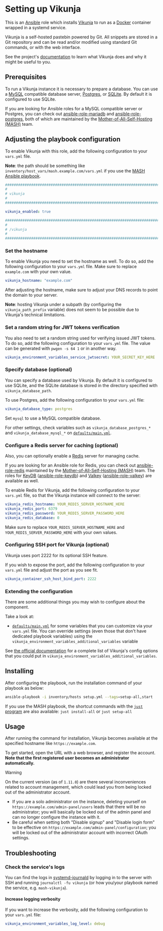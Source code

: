 <!--
SPDX-FileCopyrightText: 2020 - 2024 MDAD project contributors
SPDX-FileCopyrightText: 2020 - 2024 Slavi Pantaleev
SPDX-FileCopyrightText: 2020 Aaron Raimist
SPDX-FileCopyrightText: 2020 Chris van Dijk
SPDX-FileCopyrightText: 2020 Dominik Zajac
SPDX-FileCopyrightText: 2020 Mickaël Cornière
SPDX-FileCopyrightText: 2022 François Darveau
SPDX-FileCopyrightText: 2022 Julian Foad
SPDX-FileCopyrightText: 2022 Warren Bailey
SPDX-FileCopyrightText: 2023 Antonis Christofides
SPDX-FileCopyrightText: 2023 Felix Stupp
SPDX-FileCopyrightText: 2023 Julian-Samuel Gebühr
SPDX-FileCopyrightText: 2023 Pierre 'McFly' Marty
SPDX-FileCopyrightText: 2024 Thomas Miceli
SPDX-FileCopyrightText: 2024 - 2025 Suguru Hirahara

SPDX-License-Identifier: AGPL-3.0-or-later
-->

# Setting up Vikunja

This is an [Ansible](https://www.ansible.com/) role which installs [Vikunja](https://vikunja.io/) to run as a [Docker](https://www.docker.com/) container wrapped in a systemd service.

Vikunja is a self-hosted pastebin powered by Git. All snippets are stored in a Git repository and can be read and/or modified using standard Git commands, or with the web interface.

See the project's [documentation](https://vikunja.io/docs/) to learn what Vikunja does and why it might be useful to you.

## Prerequisites

To run a Vikunja instance it is necessary to prepare a database. You can use a [MySQL](https://www.mysql.com/) compatible database server, [Postgres](https://www.postgresql.org/), or [SQLite](https://www.sqlite.org/). By default it is configured to use SQLite.

If you are looking for Ansible roles for a MySQL compatible server or Postgres, you can check out [ansible-role-mariadb](https://github.com/mother-of-all-self-hosting/ansible-role-mariadb) and [ansible-role-postgres](https://github.com/mother-of-all-self-hosting/ansible-role-postgres), both of which are maintained by the [Mother-of-All-Self-Hosting (MASH)](https://github.com/mother-of-all-self-hosting) team.

## Adjusting the playbook configuration

To enable Vikunja with this role, add the following configuration to your `vars.yml` file.

**Note**: the path should be something like `inventory/host_vars/mash.example.com/vars.yml` if you use the [MASH Ansible playbook](https://github.com/mother-of-all-self-hosting/mash-playbook).

```yaml
########################################################################
#                                                                      #
# vikunja                                                              #
#                                                                      #
########################################################################

vikunja_enabled: true

########################################################################
#                                                                      #
# /vikunja                                                             #
#                                                                      #
########################################################################
```

### Set the hostname

To enable Vikunja you need to set the hostname as well. To do so, add the following configuration to your `vars.yml` file. Make sure to replace `example.com` with your own value.

```yaml
vikunja_hostname: "example.com"
```

After adjusting the hostname, make sure to adjust your DNS records to point the domain to your server.

**Note**: hosting Vikunja under a subpath (by configuring the `vikunja_path_prefix` variable) does not seem to be possible due to Vikunja's technical limitations.

### Set a random string for JWT tokens verification

You also need to set a random string used for verifying issued JWT tokens. To do so, add the following configuration to your `vars.yml` file. The value can be generated with `pwgen -s 64 1` or in another way.

```yaml
vikunja_environment_variables_service_jwtsecret: YOUR_SECRET_KEY_HERE
```

### Specify database (optional)

You can specify a database used by Vikunja. By default it is configured to use SQLite, and the SQLite database is stored in the directory specified with `vikunja_database_path`.

To use Postgres, add the following configuration to your `vars.yml` file:

```yaml
vikunja_database_type: postgres
```

Set `mysql` to use a MySQL compatible database.

For other settings, check variables such as `vikunja_database_postgres_*` and `vikunja_database_mysql_*` on [`defaults/main.yml`](../defaults/main.yml).

### Configure a Redis server for caching (optional)

Also, you can optionally enable a [Redis](https://redis.io/) server for managing cache.

If you are looking for an Ansible role for Redis, you can check out [ansible-role-redis](https://github.com/mother-of-all-self-hosting/ansible-role-redis) maintained by the [Mother-of-All-Self-Hosting (MASH)](https://github.com/mother-of-all-self-hosting) team. The roles for [KeyDB](https://keydb.dev/) ([ansible-role-keydb](https://github.com/mother-of-all-self-hosting/ansible-role-keydb)) and [Valkey](https://valkey.io/) ([ansible-role-valkey](https://github.com/mother-of-all-self-hosting/ansible-role-valkey)) are available as well.

To enable Redis for Vikunja, add the following configuration to your `vars.yml` file, so that the Vikunja instance will connect to the server:

```yaml
vikunja_redis_hostname: YOUR_REDIS_SERVER_HOSTNAME_HERE
vikunja_redis_port: 6379
vikunja_redis_password: YOUR_REDIS_SERVER_PASSWORD_HERE
vikunja_redis_database: 0
```

Make sure to replace `YOUR_REDIS_SERVER_HOSTNAME_HERE` and `YOUR_REDIS_SERVER_PASSWORD_HERE` with your own values.

### Configuring SSH port for Vikunja (optional)

Vikunja uses port 2222 for its optional SSH feature.

If you wish to expose the port, add the following configuration to your `vars.yml` file and adjust the port as you see fit.

```yaml
vikunja_container_ssh_host_bind_port: 2222
```

### Extending the configuration

There are some additional things you may wish to configure about the component.

Take a look at:

- [`defaults/main.yml`](../defaults/main.yml) for some variables that you can customize via your `vars.yml` file. You can override settings (even those that don't have dedicated playbook variables) using the `vikunja_environment_variables_additional_variables` variable

See [the official documentation](https://vikunja.io/docs/config-options/) for a complete list of Vikunja's config options that you could put in `vikunja_environment_variables_additional_variables`.

## Installing

After configuring the playbook, run the installation command of your playbook as below:

```sh
ansible-playbook -i inventory/hosts setup.yml --tags=setup-all,start
```

If you use the MASH playbook, the shortcut commands with the [`just` program](https://github.com/mother-of-all-self-hosting/mash-playbook/blob/main/docs/just.md) are also available: `just install-all` or `just setup-all`

## Usage

After running the command for installation, Vikunja becomes available at the specified hostname like `https://example.com`.

To get started, open the URL with a web browser, and register the account. **Note that the first registered user becomes an administrator automatically.**

>[!WARNING]
> On the current version (as of `1.11.0`) are there several inconveniences related to account management, which could lead you from being locked out of the administrator account.
>
> - If you are a solo administrator on the instance, deleting yourself on `https://example.com/admin-panel/users` leads that there will be no administrator; you will basically be locked out of the admin panel and can no longer configure the instance with it.
> - Be careful when setting both "Disable signup" and "Disable login form" to be effective on `https://example.com/admin-panel/configuration`; you will be locked out of the administrator account with incorrect OAuth settings.

## Troubleshooting

### Check the service's logs

You can find the logs in [systemd-journald](https://www.freedesktop.org/software/systemd/man/systemd-journald.service.html) by logging in to the server with SSH and running `journalctl -fu vikunja` (or how you/your playbook named the service, e.g. `mash-vikunja`).

#### Increase logging verbosity

If you want to increase the verbosity, add the following configuration to your `vars.yml` file:

```yaml
vikunja_environment_variables_log_level: debug
```
